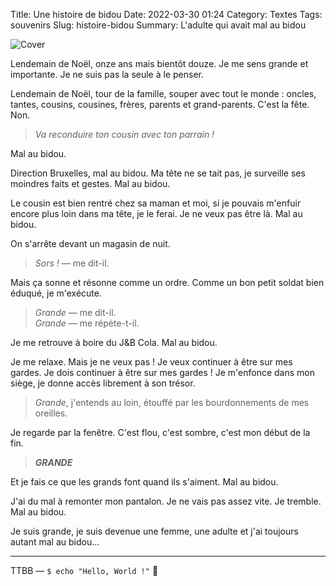Title: Une histoire de bidou
Date: 2022-03-30 01:24
Category: Textes
Tags: souvenirs
Slug: histoire-bidou
Summary: L'adulte qui avait mal au bidou

![Cover]({static}/images/text-2.png)

Lendemain de Noël, onze ans mais bientôt douze. Je me sens grande et importante. Je ne suis pas la seule à le penser.

Lendemain de Noël, tour de la famille, souper avec tout le monde : oncles, tantes, cousins, cousines, frères, parents et grand-parents. C'est la fête. Non.

> *Va reconduire ton cousin avec ton parrain !*

Mal au bidou.

Direction Bruxelles, mal au bidou. Ma tête ne se tait pas, je surveille ses moindres faits et gestes. Mal au bidou.

Le cousin est bien rentré chez sa maman et moi, si je pouvais m'enfuir encore plus loin dans ma tête, je le ferai. Je ne veux pas être là. Mal au bidou.

On s'arrête devant un magasin de nuit.

> *Sors !* — me dit-il.

Mais ça sonne et résonne comme un ordre. Comme un bon petit soldat bien éduqué, je m'exécute.

> *Grande* — me dit-il.  
> *Grande* — me répète-t-il.

Je me retrouve à boire du J&B Cola. Mal au bidou.

Je me relaxe. Mais je ne veux pas ! Je veux continuer à être sur mes gardes. Je dois continuer à être sur mes gardes ! Je m'enfonce dans mon siège, je donne accès librement à son trésor.

> *Grande*, j'entends au loin, étouffé par les bourdonnements de mes oreilles.

Je regarde par la fenêtre. C'est flou, c'est sombre, c'est mon début de la fin.

> ***GRANDE***

Et je fais ce que les grands font quand ils s'aiment. Mal au bidou.

J'ai du mal à remonter mon pantalon. Je ne vais pas assez vite. Je tremble. Mal au bidou.

Je suis grande, je suis devenue une femme, une adulte et j'ai toujours autant mal au bidou...

---
TTBB — `$ echo "Hello, World !"` 🐨
